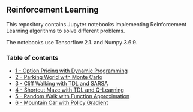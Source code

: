 ## Reinforcement Learning

This repository contains Jupyter notebooks implementing Reinforcement Learning algorithms to solve different problems. 

The notebooks use Tensorflow 2.1. and Numpy 3.6.9. 

### Table of contents

* [1 - Option Pricing with Dynamic Programming]()
* [2 - Parking World with Monte Carlo](https://github.com/bmarroc/reinforcement-learning/tree/main/2)
* [3 - Cliff Walking with TDL and SARSA]()
* [4 - Shortcut Maze with TDL and Q-Learning]()
* [5 - Random Walk with Function Approximation]()
* [6 - Mountain Car with Policy Gradient]()
